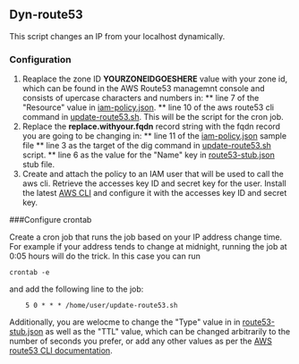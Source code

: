 ## Dyn-route53 

This script changes an IP from your localhost dynamically.

### Configuration

1. Reaplace the zone ID **YOURZONEIDGOESHERE** value with your zone id, which can be found in the AWS Route53 managemnt console and consists of upercase characters and numbers in:
 ** line 7 of the "Resource" value in [iam-policy.json](https://github.com/markosluga/Dyn-route53/blob/main/iam-policy.json). 
 ** line 10 of the aws route53 cli command in [update-route53.sh](https://github.com/markosluga/change-route53/blob/main/update-route53.sh). This will be the script for the cron job.
2. Replace the **replace.withyour.fqdn** record string with the fqdn record you are going to be changing in:
 ** line 11 of the [iam-policy.json](https://github.com/markosluga/Dyn-route53/blob/main/iam-policy.json) sample file
 ** line 3 as the target of the dig command in [update-route53.sh](https://github.com/markosluga/change-route53/blob/main/update-route53.sh) script.
 ** line 6 as the value for the "Name" key in [route53-stub.json](https://github.com/markosluga/change-route53/blob/main/route53-stub.json) stub file.
3. Create and attach the policy to an IAM user that will be used to call the aws cli. Retrieve the accesses key ID and secret key for the user. Install the latest [AWS CLI](https://docs.aws.amazon.com/cli/latest/userguide/getting-started-install.html) and configure it with the accesses key ID and secret key.

###Configure crontab

Create a cron job that runs the job based on your IP address change time. For example if your address tends to change at midnight, running the job at 0:05 hours will do the trick. In this case you can run
```
crontab -e 
```
and add the following line to the job:
```
    5 0 * * * /home/user/update-route53.sh
```
Additionally, you are welocme to change the "Type" value in in [route53-stub.json](https://github.com/markosluga/change-route53/blob/main/route53-stub.json) as well as the "TTL" value, which can be changed arbitrarily to the number of seconds you prefer, or add any other values as per the [AWS route53 CLI documentation](https://awscli.amazonaws.com/v2/documentation/api/latest/reference/route53/change-resource-record-sets.html).
